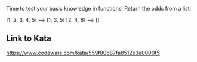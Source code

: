 Time to test your basic knowledge in functions! Return the odds from a list:

[1, 2, 3, 4, 5]  -->  [1, 3, 5]
[2, 4, 6]        -->  []

## Link to Kata
https://www.codewars.com/kata/559f80b87fa8512e3e0000f5